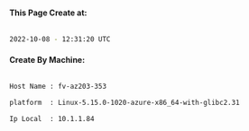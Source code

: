 
   
#### This Page Create at:

```bash

2022-10-08 - 12:31:20 UTC

```

#### Create By Machine:

```bash

Host Name : fv-az203-353

platform  : Linux-5.15.0-1020-azure-x86_64-with-glibc2.31

Ip Local  : 10.1.1.84

```

